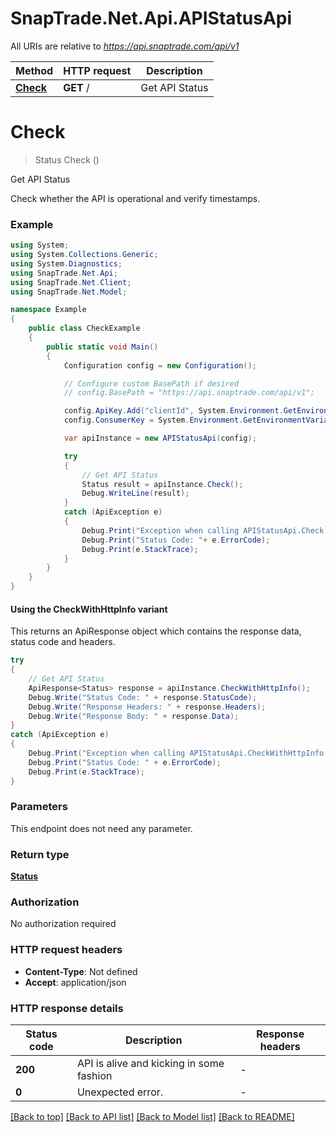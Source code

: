 # SnapTrade.Net.Api.APIStatusApi

All URIs are relative to *https://api.snaptrade.com/api/v1*

| Method | HTTP request | Description |
|--------|--------------|-------------|
| [**Check**](APIStatusApi.md#check) | **GET** / | Get API Status |

<a name="check"></a>
# **Check**
> Status Check ()

Get API Status

Check whether the API is operational and verify timestamps.

### Example
```csharp
using System;
using System.Collections.Generic;
using System.Diagnostics;
using SnapTrade.Net.Api;
using SnapTrade.Net.Client;
using SnapTrade.Net.Model;

namespace Example
{
    public class CheckExample
    {
        public static void Main()
        {
            Configuration config = new Configuration();

            // Configure custom BasePath if desired
            // config.BasePath = "https://api.snaptrade.com/api/v1";

            config.ApiKey.Add("clientId", System.Environment.GetEnvironmentVariable("SNAPTRADE_CLIENT_ID"));
            config.ConsumerKey = System.Environment.GetEnvironmentVariable("SNAPTRADE_CONSUMER_KEY");

            var apiInstance = new APIStatusApi(config);

            try
            {
                // Get API Status
                Status result = apiInstance.Check();
                Debug.WriteLine(result);
            }
            catch (ApiException e)
            {
                Debug.Print("Exception when calling APIStatusApi.Check: " + e.Message);
                Debug.Print("Status Code: "+ e.ErrorCode);
                Debug.Print(e.StackTrace);
            }
        }
    }
}
```

#### Using the CheckWithHttpInfo variant
This returns an ApiResponse object which contains the response data, status code and headers.

```csharp
try
{
    // Get API Status
    ApiResponse<Status> response = apiInstance.CheckWithHttpInfo();
    Debug.Write("Status Code: " + response.StatusCode);
    Debug.Write("Response Headers: " + response.Headers);
    Debug.Write("Response Body: " + response.Data);
}
catch (ApiException e)
{
    Debug.Print("Exception when calling APIStatusApi.CheckWithHttpInfo: " + e.Message);
    Debug.Print("Status Code: " + e.ErrorCode);
    Debug.Print(e.StackTrace);
}
```

### Parameters
This endpoint does not need any parameter.
### Return type

[**Status**](Status.md)

### Authorization

No authorization required

### HTTP request headers

 - **Content-Type**: Not defined
 - **Accept**: application/json


### HTTP response details
| Status code | Description | Response headers |
|-------------|-------------|------------------|
| **200** | API is alive and kicking in some fashion |  -  |
| **0** | Unexpected error. |  -  |

[[Back to top]](#) [[Back to API list]](../README.md#documentation-for-api-endpoints) [[Back to Model list]](../README.md#documentation-for-models) [[Back to README]](../README.md)

